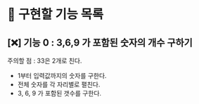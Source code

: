 # 🔖 구현할 기능 목록

## [❌] 기능 0 : 3,6,9 가 포함된 숫자의 개수 구하기

주의할 점 : 33은 2개로 친다.

- 1부터 입력값까지의 숫자를 구한다.
- 전체 숫자를 각 자리별로 펼친다.
- 3, 6, 9 가 포함된 갯수를 구한다.
